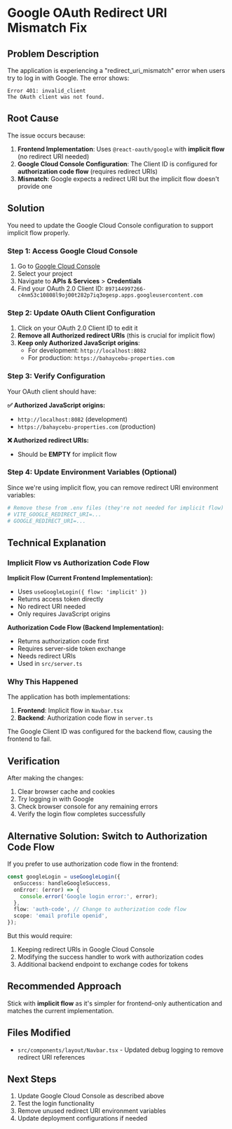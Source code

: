 # Google OAuth Redirect URI Mismatch Fix

## Problem Description

The application is experiencing a "redirect_uri_mismatch" error when users try to log in with Google. The error shows:

```
Error 401: invalid_client
The OAuth client was not found.
```

## Root Cause

The issue occurs because:

1. **Frontend Implementation**: Uses `@react-oauth/google` with **implicit flow** (no redirect URI needed)
2. **Google Cloud Console Configuration**: The Client ID is configured for **authorization code flow** (requires redirect URIs)
3. **Mismatch**: Google expects a redirect URI but the implicit flow doesn't provide one

## Solution

You need to update the Google Cloud Console configuration to support implicit flow properly.

### Step 1: Access Google Cloud Console

1. Go to [Google Cloud Console](https://console.cloud.google.com/)
2. Select your project
3. Navigate to **APIs & Services** > **Credentials**
4. Find your OAuth 2.0 Client ID: `897144997266-c4nm53c10808l9oj00t282p7iq3ogesp.apps.googleusercontent.com`

### Step 2: Update OAuth Client Configuration

1. Click on your OAuth 2.0 Client ID to edit it
2. **Remove all Authorized redirect URIs** (this is crucial for implicit flow)
3. **Keep only Authorized JavaScript origins**:
   - For development: `http://localhost:8082`
   - For production: `https://bahaycebu-properties.com`

### Step 3: Verify Configuration

Your OAuth client should have:

**✅ Authorized JavaScript origins:**
- `http://localhost:8082` (development)
- `https://bahaycebu-properties.com` (production)

**❌ Authorized redirect URIs:**
- Should be **EMPTY** for implicit flow

### Step 4: Update Environment Variables (Optional)

Since we're using implicit flow, you can remove redirect URI environment variables:

```bash
# Remove these from .env files (they're not needed for implicit flow)
# VITE_GOOGLE_REDIRECT_URI=...
# GOOGLE_REDIRECT_URI=...
```

## Technical Explanation

### Implicit Flow vs Authorization Code Flow

**Implicit Flow (Current Frontend Implementation):**
- Uses `useGoogleLogin({ flow: 'implicit' })`
- Returns access token directly
- No redirect URI needed
- Only requires JavaScript origins

**Authorization Code Flow (Backend Implementation):**
- Returns authorization code first
- Requires server-side token exchange
- Needs redirect URIs
- Used in `src/server.ts`

### Why This Happened

The application has both implementations:
1. **Frontend**: Implicit flow in `Navbar.tsx`
2. **Backend**: Authorization code flow in `server.ts`

The Google Client ID was configured for the backend flow, causing the frontend to fail.

## Verification

After making the changes:

1. Clear browser cache and cookies
2. Try logging in with Google
3. Check browser console for any remaining errors
4. Verify the login flow completes successfully

## Alternative Solution: Switch to Authorization Code Flow

If you prefer to use authorization code flow in the frontend:

```typescript
const googleLogin = useGoogleLogin({
  onSuccess: handleGoogleSuccess,
  onError: (error) => {
    console.error('Google login error:', error);
  },
  flow: 'auth-code', // Change to authorization code flow
  scope: 'email profile openid',
});
```

But this would require:
1. Keeping redirect URIs in Google Cloud Console
2. Modifying the success handler to work with authorization codes
3. Additional backend endpoint to exchange codes for tokens

## Recommended Approach

Stick with **implicit flow** as it's simpler for frontend-only authentication and matches the current implementation.

## Files Modified

- `src/components/layout/Navbar.tsx` - Updated debug logging to remove redirect URI references

## Next Steps

1. Update Google Cloud Console as described above
2. Test the login functionality
3. Remove unused redirect URI environment variables
4. Update deployment configurations if needed